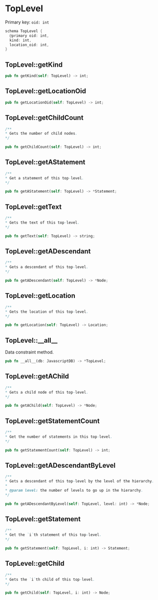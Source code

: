 # TopLevel

Primary key: `oid: int`

```rust
schema TopLevel {
  @primary oid: int,
  kind: int,
  location_oid: int,
}
```
## TopLevel::getKind

```rust
pub fn getKind(self: TopLevel) -> int;
```
## TopLevel::getLocationOid

```rust
pub fn getLocationOid(self: TopLevel) -> int;
```
## TopLevel::getChildCount

```java
/**
* Gets the number of child nodes.
*/
```
```rust
pub fn getChildCount(self: TopLevel) -> int;
```
## TopLevel::getAStatement

```java
/**
* Get a statement of this top-level.
*/
```
```rust
pub fn getAStatement(self: TopLevel) -> *Statement;
```
## TopLevel::getText

```java
/**
* Gets the text of this top-level.
*/
```
```rust
pub fn getText(self: TopLevel) -> string;
```
## TopLevel::getADescendant

```java
/**
* Gets a descendant of this top-level.
*/
```
```rust
pub fn getADescendant(self: TopLevel) -> *Node;
```
## TopLevel::getLocation

```java
/**
* Gets the location of this top-level.
*/
```
```rust
pub fn getLocation(self: TopLevel) -> Location;
```
## TopLevel::\_\_all\_\_

Data constraint method.

```rust
pub fn __all__(db: JavascriptDB) -> *TopLevel;
```
## TopLevel::getAChild

```java
/**
* Gets a child node of this top-level.
*/
```
```rust
pub fn getAChild(self: TopLevel) -> *Node;
```
## TopLevel::getStatementCount

```java
/**
* Get the number of statements in this top-level.
*/
```
```rust
pub fn getStatementCount(self: TopLevel) -> int;
```
## TopLevel::getADescendantByLevel

```java
/**
* Gets a descendant of this top-level by the level of the hierarchy.
*
* @param level: the number of levels to go up in the hierarchy.
*/
```
```rust
pub fn getADescendantByLevel(self: TopLevel, level: int) -> *Node;
```
## TopLevel::getStatement

```java
/**
* Get the `i`th statement of this top-level.
*/
```
```rust
pub fn getStatement(self: TopLevel, i: int) -> Statement;
```
## TopLevel::getChild

```java
/**
* Gets the `i`th child of this top-level.
*/
```
```rust
pub fn getChild(self: TopLevel, i: int) -> Node;
```
